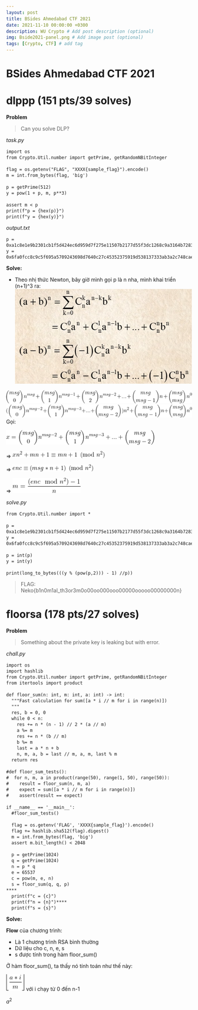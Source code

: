 ```yaml
---
layout: post
title: BSides Ahmedabad CTF 2021
date: 2021-11-10 00:00:00 +0300
description: WU Crypto # Add post description (optional)
img: Bside2021-panel.png # Add image post (optional)
tags: [Crypto, CTF] # add tag
---
```



# **BSides Ahmedabad CTF 2021**

# **dlppp** (151 pts/39 solves)

**Problem**

> Can you solve DLP?

*task.py*

```
import os
from Crypto.Util.number import getPrime, getRandomNBitInteger

flag = os.getenv("FLAG", "XXXX{sample_flag}").encode()
m = int.from_bytes(flag, 'big')

p = getPrime(512)
y = pow(1 + p, m, p**3)

assert m < p
print(f"p = {hex(p)}")
print(f"y = {hex(y)}")
```

*output.txt*

```
p = 0xa1c8e1e9b2301cb1f5d424ec6d959d7f275e11507b2177d55f3dc1268c9a3164b72832f362975023f09623814f80fe0ffad179d0e51c40b8a1f882d1f5f28e71
y = 0x6fa0fcc8c9c5f695a5709243698d7640c27c45352375919d538137333ab3a2c748cae5e7c1294d6ffc4007476f6fec6421c992f9fe1919b381306300caa2260953e48f2ec0de7b8c6417faa42001a748b1b367f5211095ddd6bf4e681f7e7ad787e0a7f562f6f0307d6a8d7e8d18cd59bd7572f0c4f430f0fd4fc61503b203f3bcd6dd0b0f84bbdbd42126d95b525fe77e4be62c6dbd083dbcaa284b20a9ea6faf9cbaf20dd88b0180417c9021fa1dcb52b2348c4376bd6b9b38a6c860086af
```

**Solve:**

- Theo nhị thức Newton, bây giờ mình gọi p là n nha, mình khai triển (n+1)^3 ra:
![image.png](/assets/img/Bside2021/Newton.png)

![image.png](/assets/img/Bside2021/1.png)
![image.png](/assets/img/Bside2021/2.png)
Gọi:

![image.png](/assets/img/Bside2021/3.png)

=>
![image.png](/assets/img/Bside2021/4.png)

=> 
![image.png](/assets/img/Bside2021/5.png)

=>
![image.png](/assets/img/Bside2021/6.png)


*solve.py*
```
from Crypto.Util.number import *

p = 0xa1c8e1e9b2301cb1f5d424ec6d959d7f275e11507b2177d55f3dc1268c9a3164b72832f362975023f09623814f80fe0ffad179d0e51c40b8a1f882d1f5f28e71
y = 0x6fa0fcc8c9c5f695a5709243698d7640c27c45352375919d538137333ab3a2c748cae5e7c1294d6ffc4007476f6fec6421c992f9fe1919b381306300caa2260953e48f2ec0de7b8c6417faa42001a748b1b367f5211095ddd6bf4e681f7e7ad787e0a7f562f6f0307d6a8d7e8d18cd59bd7572f0c4f430f0fd4fc61503b203f3bcd6dd0b0f84bbdbd42126d95b525fe77e4be62c6dbd083dbcaa284b20a9ea6faf9cbaf20dd88b0180417c9021fa1dcb52b2348c4376bd6b9b38a6c860086af

p = int(p)
y = int(y)

print(long_to_bytes(((y % (pow(p,2))) - 1) //p))
```

> FLAG: Neko{b1n0m1al_th3or3m0o00oo000ooo00000ooooo00000000n}

# **floorsa** (178 pts/27 solves)

**Problem**

> Something about the private key is leaking but with error.

*chall.py*

```
import os
import hashlib
from Crypto.Util.number import getPrime, getRandomNBitInteger
from itertools import product

def floor_sum(n: int, m: int, a: int) -> int:
  """Fast calculation for sum([a * i // m for i in range(n)])
  """
  res, b = 0, 0
  while 0 < n:
    res += n * (n - 1) // 2 * (a // m)
    a %= m
    res += n * (b // m)
    b %= m
    last = a * n + b
    n, m, a, b = last // m, a, m, last % m
  return res

#def floor_sum_tests():
#  for n, m, a in product(range(50), range(1, 50), range(50)):
#    result = floor_sum(n, m, a) 
#    expect = sum([a * i // m for i in range(n)])
#    assert(result == expect)

if __name__ == '__main__':
  #floor_sum_tests()

  flag = os.getenv('FLAG', 'XXXX{sample_flag}').encode()
  flag += hashlib.sha512(flag).digest()
  m = int.from_bytes(flag, 'big')
  assert m.bit_length() < 2048

  p = getPrime(1024)
  q = getPrime(1024)
  n = p * q
  e = 65537
  c = pow(m, e, n)
  s = floor_sum(q, q, p)
****
  print(f"c = {c}")
  print(f"n = {n}")****
  print(f"s = {s}")
```

**Solve:**

**Flow** của chương trình:
- Là 1 chương trình RSA bình thường
- Dữ liệu cho c, n, e, s
- s được tính trong hàm floor_sum()

Ở hàm floor_sum(), ta thấy nó tính toán như thế này:

![image.png](/assets/img/Bside2021/7.png) với i chạy từ 0 đến n-1

$a^2$


